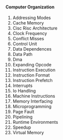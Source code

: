 #### Computer Organization

1. Addressing Modes
2. Cache Memory
3. Cisc Risc Architecture
4. Clock Frequency
5. Conflict Misses
6. Control Unit
7. Data Dependences
8. Data Path
9. Dma
10. Expanding Opcode
11. Instruction Execution
12. Instruction Format
13. Instruction Prefetch
14. Interrupts
15. Io Handling
16. Machine Instructions
17. Memory Interfacing
18. Microprogramming
19. Page Fault
20. Pipelining
21. Runtime Environments
22. Speedup
23. Virtual Memory

